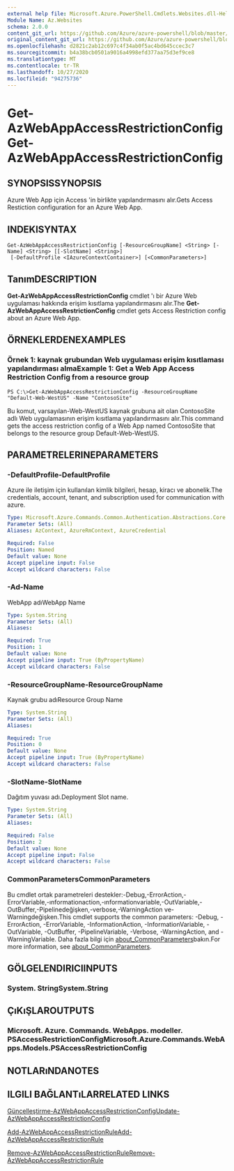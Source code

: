 ```yaml
---
external help file: Microsoft.Azure.PowerShell.Cmdlets.Websites.dll-Help.xml
Module Name: Az.Websites
schema: 2.0.0
content_git_url: https://github.com/Azure/azure-powershell/blob/master/src/Websites/Websites/help/Get-AzWebAppAccessRestrictionConfig.md
original_content_git_url: https://github.com/Azure/azure-powershell/blob/master/src/Websites/Websites/help/Get-AzWebAppAccessRestrictionConfig.md
ms.openlocfilehash: d2821c2ab12c697c4f34ab0f5ac4bd645ccec3c7
ms.sourcegitcommit: b4a38bcb0501a9016a4998efd377aa75d3ef9ce8
ms.translationtype: MT
ms.contentlocale: tr-TR
ms.lasthandoff: 10/27/2020
ms.locfileid: "94275736"
---
```

# <span data-ttu-id="753a6-101">Get-AzWebAppAccessRestrictionConfig</span><span class="sxs-lookup"><span data-stu-id="753a6-101">Get-AzWebAppAccessRestrictionConfig</span></span>

## <span data-ttu-id="753a6-102">SYNOPSIS</span><span class="sxs-lookup"><span data-stu-id="753a6-102">SYNOPSIS</span></span>
<span data-ttu-id="753a6-103">Azure Web App için Access 'in birlikte yapılandırmasını alır.</span><span class="sxs-lookup"><span data-stu-id="753a6-103">Gets Access Restiction configuration for an Azure Web App.</span></span>

## <span data-ttu-id="753a6-104">INDEKI</span><span class="sxs-lookup"><span data-stu-id="753a6-104">SYNTAX</span></span>

```
Get-AzWebAppAccessRestrictionConfig [-ResourceGroupName] <String> [-Name] <String> [[-SlotName] <String>]
 [-DefaultProfile <IAzureContextContainer>] [<CommonParameters>]
```

## <span data-ttu-id="753a6-105">Tanım</span><span class="sxs-lookup"><span data-stu-id="753a6-105">DESCRIPTION</span></span>
<span data-ttu-id="753a6-106">**Get-AzWebAppAccessRestrictionConfig** cmdlet 'ı bir Azure Web uygulaması hakkında erişim kısıtlama yapılandırmasını alır.</span><span class="sxs-lookup"><span data-stu-id="753a6-106">The **Get-AzWebAppAccessRestrictionConfig** cmdlet gets Access Restriction config about an Azure Web App.</span></span>

## <span data-ttu-id="753a6-107">ÖRNEKLERDEN</span><span class="sxs-lookup"><span data-stu-id="753a6-107">EXAMPLES</span></span>

### <span data-ttu-id="753a6-108">Örnek 1: kaynak grubundan Web uygulaması erişim kısıtlaması yapılandırması alma</span><span class="sxs-lookup"><span data-stu-id="753a6-108">Example 1: Get a Web App Access Restriction Config from a resource group</span></span>
```
PS C:\>Get-AzWebAppAccessRestrictionConfig -ResourceGroupName "Default-Web-WestUS" -Name "ContosoSite"
```

<span data-ttu-id="753a6-109">Bu komut, varsayılan-Web-WestUS kaynak grubuna ait olan ContosoSite adlı Web uygulamasının erişim kısıtlama yapılandırmasını alır.</span><span class="sxs-lookup"><span data-stu-id="753a6-109">This command gets the access restriction config of a Web App named ContosoSite that belongs to the resource group Default-Web-WestUS.</span></span>

## <span data-ttu-id="753a6-110">PARAMETRELERINE</span><span class="sxs-lookup"><span data-stu-id="753a6-110">PARAMETERS</span></span>

### <span data-ttu-id="753a6-111">-DefaultProfile</span><span class="sxs-lookup"><span data-stu-id="753a6-111">-DefaultProfile</span></span>
<span data-ttu-id="753a6-112">Azure ile iletişim için kullanılan kimlik bilgileri, hesap, kiracı ve abonelik.</span><span class="sxs-lookup"><span data-stu-id="753a6-112">The credentials, account, tenant, and subscription used for communication with azure.</span></span>

```yaml
Type: Microsoft.Azure.Commands.Common.Authentication.Abstractions.Core.IAzureContextContainer
Parameter Sets: (All)
Aliases: AzContext, AzureRmContext, AzureCredential

Required: False
Position: Named
Default value: None
Accept pipeline input: False
Accept wildcard characters: False
```

### <span data-ttu-id="753a6-113">-Ad</span><span class="sxs-lookup"><span data-stu-id="753a6-113">-Name</span></span>
<span data-ttu-id="753a6-114">WebApp adı</span><span class="sxs-lookup"><span data-stu-id="753a6-114">WebApp Name</span></span>

```yaml
Type: System.String
Parameter Sets: (All)
Aliases:

Required: True
Position: 1
Default value: None
Accept pipeline input: True (ByPropertyName)
Accept wildcard characters: False
```

### <span data-ttu-id="753a6-115">-ResourceGroupName</span><span class="sxs-lookup"><span data-stu-id="753a6-115">-ResourceGroupName</span></span>
<span data-ttu-id="753a6-116">Kaynak grubu adı</span><span class="sxs-lookup"><span data-stu-id="753a6-116">Resource Group Name</span></span>

```yaml
Type: System.String
Parameter Sets: (All)
Aliases:

Required: True
Position: 0
Default value: None
Accept pipeline input: True (ByPropertyName)
Accept wildcard characters: False
```

### <span data-ttu-id="753a6-117">-SlotName</span><span class="sxs-lookup"><span data-stu-id="753a6-117">-SlotName</span></span>
<span data-ttu-id="753a6-118">Dağıtım yuvası adı.</span><span class="sxs-lookup"><span data-stu-id="753a6-118">Deployment Slot name.</span></span>

```yaml
Type: System.String
Parameter Sets: (All)
Aliases:

Required: False
Position: 2
Default value: None
Accept pipeline input: False
Accept wildcard characters: False
```

### <span data-ttu-id="753a6-119">CommonParameters</span><span class="sxs-lookup"><span data-stu-id="753a6-119">CommonParameters</span></span>
<span data-ttu-id="753a6-120">Bu cmdlet ortak parametreleri destekler:-Debug,-ErrorAction,-ErrorVariable,-ınformationaction,-ınformationvariable,-OutVariable,-OutBuffer,-Pipelinedeğişken,-verbose,-WarningAction ve-Warningdeğişken.</span><span class="sxs-lookup"><span data-stu-id="753a6-120">This cmdlet supports the common parameters: -Debug, -ErrorAction, -ErrorVariable, -InformationAction, -InformationVariable, -OutVariable, -OutBuffer, -PipelineVariable, -Verbose, -WarningAction, and -WarningVariable.</span></span> <span data-ttu-id="753a6-121">Daha fazla bilgi için [about_CommonParameters](http://go.microsoft.com/fwlink/?LinkID=113216)bakın.</span><span class="sxs-lookup"><span data-stu-id="753a6-121">For more information, see [about_CommonParameters](http://go.microsoft.com/fwlink/?LinkID=113216).</span></span>

## <span data-ttu-id="753a6-122">GÖLGELENDIRICI</span><span class="sxs-lookup"><span data-stu-id="753a6-122">INPUTS</span></span>

### <span data-ttu-id="753a6-123">System. String</span><span class="sxs-lookup"><span data-stu-id="753a6-123">System.String</span></span>

## <span data-ttu-id="753a6-124">ÇıKıŞLAR</span><span class="sxs-lookup"><span data-stu-id="753a6-124">OUTPUTS</span></span>

### <span data-ttu-id="753a6-125">Microsoft. Azure. Commands. WebApps. modeller. PSAccessRestrictionConfig</span><span class="sxs-lookup"><span data-stu-id="753a6-125">Microsoft.Azure.Commands.WebApps.Models.PSAccessRestrictionConfig</span></span>

## <span data-ttu-id="753a6-126">NOTLARıNDA</span><span class="sxs-lookup"><span data-stu-id="753a6-126">NOTES</span></span>

## <span data-ttu-id="753a6-127">ILGILI BAĞLANTıLAR</span><span class="sxs-lookup"><span data-stu-id="753a6-127">RELATED LINKS</span></span>

[<span data-ttu-id="753a6-128">Güncelleştirme-AzWebAppAccessRestrictionConfig</span><span class="sxs-lookup"><span data-stu-id="753a6-128">Update-AzWebAppAccessRestrictionConfig</span></span>](./Update-AzWebAppAccessRestrictionConfig.md)

[<span data-ttu-id="753a6-129">Add-AzWebAppAccessRestrictionRule</span><span class="sxs-lookup"><span data-stu-id="753a6-129">Add-AzWebAppAccessRestrictionRule</span></span>](./Add-AzWebAppAccessRestrictionRule.md)

[<span data-ttu-id="753a6-130">Remove-AzWebAppAccessRestrictionRule</span><span class="sxs-lookup"><span data-stu-id="753a6-130">Remove-AzWebAppAccessRestrictionRule</span></span>](./Remove-AzWebAppAccessRestrictionRule.md)
